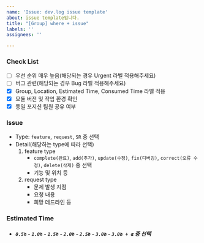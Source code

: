 ```yaml
---
name: 'Issue: dev.log issue template'
about: issue template입니다.
title: "[Group] where + issue"
labels: ''
assignees: ''

---
```


### Check List
- [ ] 우선 순위 매우 높음(해당되는 경우 Urgent 라벨 적용해주세요)
- [ ] 버그 관련(해당되는 경우 Bug 라벨 적용해주세요)
- [x] Group, Location, Estimated Time, Consumed Time 라벨 적용
- [x] 모듈 버전 및 작업 환경 확인
- [x] 동일 포지션 팀원 공유 여부
 
### Issue
- Type: `feature`, `request`, `SR` 중 선택
- Detail(해당하는 type에 따라 선택)
  1. feature type
      - `complete(완료)`, `add(추가)`, `update(수정)`, `fix(디버깅)`, `correct(오류 수정)`, `delete(삭제)` 중 선택
      - 기능 및 위치 등
  2. request type
      - 문제 발생 지점
      - 요청 내용
      - 희망 데드라인 등

### Estimated Time
- ##### `0.5h` - `1.0h` - `1.5h` - `2.0h` - `2.5h` - `3.0h` - `3.0h + α` 중 선택
